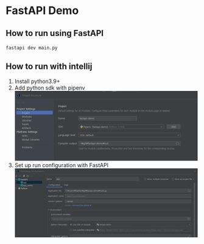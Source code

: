 # FastAPI Demo

## How to run using FastAPI
```shell
fastapi dev main.py
```

## How to run with intellij

1. Install python3.9+
2. Add python sdk with pipenv
![](images/setup-01.png)
3. Set up run configuration with FastAPI
![](images/setup-02.png)

